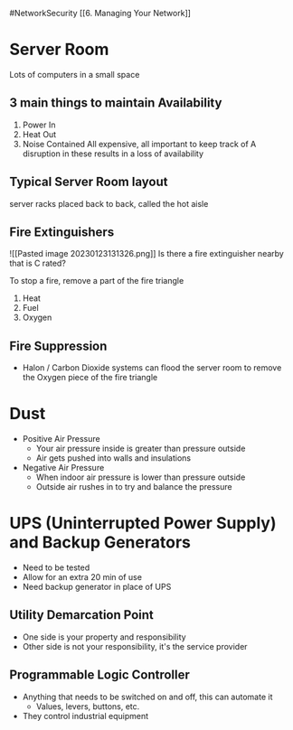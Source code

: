 #NetworkSecurity [[6. Managing Your Network]]
# Server Room
Lots of computers in a small space
## 3 main things to maintain Availability
1. Power In
2. Heat Out
3. Noise Contained
All expensive, all important to keep track of
A disruption in these results in a loss of availability 

## Typical Server Room layout
server racks placed back to back, called the hot aisle

## Fire Extinguishers
![[Pasted image 20230123131326.png]]
Is there a fire extinguisher nearby that is C rated?

To stop a fire, remove a part of the fire triangle
1. Heat
2. Fuel
3. Oxygen

## Fire Suppression
- Halon / Carbon Dioxide systems can flood the server room to remove the Oxygen piece of the fire triangle


# Dust
- Positive Air Pressure
	- Your air pressure inside is greater than pressure outside
	- Air gets pushed into walls and insulations
- Negative Air Pressure
	- When indoor air pressure is lower than pressure outside
	- Outside air rushes in to try and balance the pressure


# UPS (Uninterrupted Power Supply) and Backup Generators
- Need to be tested
- Allow for an extra 20 min of use
- Need backup generator in place of UPS


## Utility Demarcation Point
- One side is your property and responsibility
- Other side is not your responsibility, it's the service provider


## Programmable Logic Controller
- Anything that needs to be switched on and off, this can automate it
	- Values, levers, buttons, etc.
- They control industrial equipment 